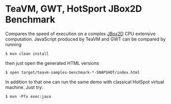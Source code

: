 TeaVM, GWT, HotSport JBox2D Benchmark
=====================================

Compares the speed of execution on a complex [JBox2D](http://www.jbox2d.org/) CPU extensive
computation. JavaScript produced by TeaVM and GWT can be compared by running 

```
$ mvn clean install
```

then just open the generated HTML versions

```
$ open target/teavm-samples-benchmark-*-SNAPSHOT/index.html 
```

In addition to that one can run the same demo with classical HotSpot virtual machine. Just try:

```
$ mvn -Pfx exec:java
```


